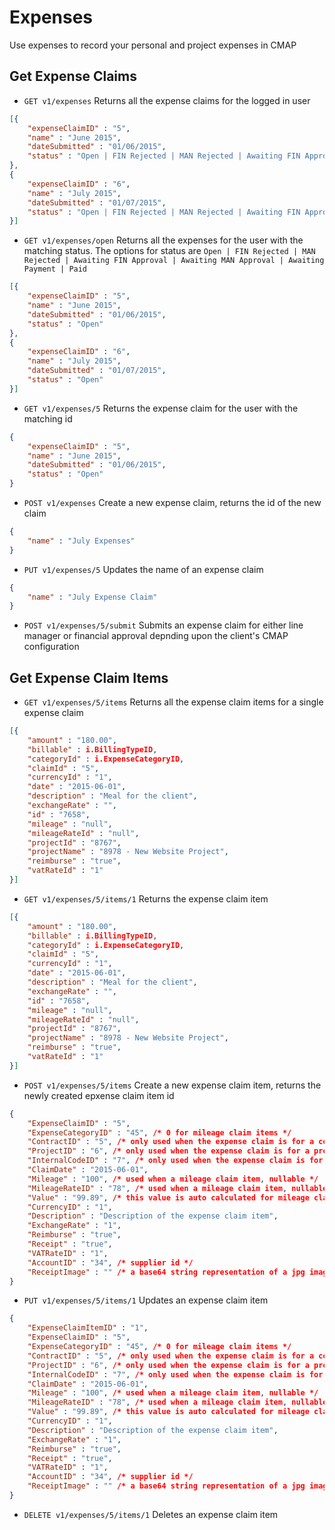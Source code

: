 # Expenses
Use expenses to record your personal and project expenses in CMAP

## Get Expense Claims
* `GET v1/expenses` Returns all the expense claims for the logged in user

```json
[{
	"expenseClaimID" : "5", 
	"name" : "June 2015", 
	"dateSubmitted" : "01/06/2015", 
	"status" : "Open | FIN Rejected | MAN Rejected | Awaiting FIN Approval | Awaiting MAN Approval | Awaiting Payment | Paid"
},
{
	"expenseClaimID" : "6", 
	"name" : "July 2015", 
	"dateSubmitted" : "01/07/2015", 
	"status" : "Open | FIN Rejected | MAN Rejected | Awaiting FIN Approval | Awaiting MAN Approval | Awaiting Payment | Paid"
}]
```

* `GET v1/expenses/open` Returns all the expenses for the user with the matching status. The options for status are `Open | FIN Rejected | MAN Rejected | Awaiting FIN Approval | Awaiting MAN Approval | Awaiting Payment | Paid`

```json
[{
	"expenseClaimID" : "5", 
	"name" : "June 2015", 
	"dateSubmitted" : "01/06/2015", 
	"status" : "Open"
},
{
	"expenseClaimID" : "6", 
	"name" : "July 2015", 
	"dateSubmitted" : "01/07/2015", 
	"status" : "Open"
}]
```

* `GET v1/expenses/5` Returns the expense claim for the user with the matching id

```json
{
	"expenseClaimID" : "5", 
	"name" : "June 2015", 
	"dateSubmitted" : "01/06/2015", 
	"status" : "Open"
}
```


* `POST v1/expenses` Create a new expense claim, returns the id of the new claim

```json
{
	"name" : "July Expenses"
}
```

* `PUT v1/expenses/5` Updates the name of an expense claim

```json
{
	"name" : "July Expense Claim"
}
```

* `POST v1/expenses/5/submit` Submits an expense claim for either line manager or financial approval depnding upon the client's CMAP configuration
 


## Get Expense Claim Items
* `GET v1/expenses/5/items` Returns all the expense claim items for a single expense claim

```json
[{ 
	"amount" : "180.00",
	"billable" : i.BillingTypeID,
	"categoryId" : i.ExpenseCategoryID,
	"claimId" : "5",
	"currencyId" : "1",
	"date" : "2015-06-01",
	"description" : "Meal for the client",
	"exchangeRate" : "",
	"id" : "7658",
	"mileage" : "null",
	"mileageRateId" : "null",
	"projectId" : "8767",
	"projectName" : "8978 - New Website Project",
	"reimburse" : "true",
	"vatRateId" : "1" 
}]
```

* `GET v1/expenses/5/items/1` Returns the expense claim item


```json
[{ 
	"amount" : "180.00",
	"billable" : i.BillingTypeID,
	"categoryId" : i.ExpenseCategoryID,
	"claimId" : "5",
	"currencyId" : "1",
	"date" : "2015-06-01",
	"description" : "Meal for the client",
	"exchangeRate" : "",
	"id" : "7658",
	"mileage" : "null",
	"mileageRateId" : "null",
	"projectId" : "8767",
	"projectName" : "8978 - New Website Project",
	"reimburse" : "true",
	"vatRateId" : "1" 
}]
```

* `POST v1/expenses/5/items` Create a new expense claim item, returns the newly created epxense claim item id

```json
{
	"ExpenseClaimID" : "5",
	"ExpenseCategoryID" : "45", /* 0 for mileage claim items */
	"ContractID" : "5", /* only used when the expense claim is for a contract */
	"ProjectID" : "6", /* only used when the expense claim is for a project */
	"InternalCodeID" : "7", /* only used when the expense claim is for an internal code */
	"ClaimDate" : "2015-06-01",
	"Mileage" : "100", /* used when a mileage claim item, nullable */
	"MileageRateID" : "78", /* used when a mileage claim item, nullable */
	"Value" : "99.89", /* this value is auto calculated for mileage claims */
	"CurrencyID" : "1",
	"Description" : "Description of the expense claim item",
	"ExchangeRate" : "1",
	"Reimburse" : "true",
	"Receipt" : "true",
	"VATRateID" : "1",
	"AccountID" : "34", /* supplier id */
	"ReceiptImage" : "" /* a base64 string representation of a jpg image */
}
```

* `PUT v1/expenses/5/items/1` Updates an expense claim item

```json
{
	"ExpenseClaimItemID" : "1",
	"ExpenseClaimID" : "5",
	"ExpenseCategoryID" : "45", /* 0 for mileage claim items */
	"ContractID" : "5", /* only used when the expense claim is for a contract */
	"ProjectID" : "6", /* only used when the expense claim is for a project */
	"InternalCodeID" : "7", /* only used when the expense claim is for an internal code */
	"ClaimDate" : "2015-06-01",
	"Mileage" : "100", /* used when a mileage claim item, nullable */
	"MileageRateID" : "78", /* used when a mileage claim item, nullable */
	"Value" : "99.89", /* this value is auto calculated for mileage claims */
	"CurrencyID" : "1",
	"Description" : "Description of the expense claim item",
	"ExchangeRate" : "1",
	"Reimburse" : "true",
	"Receipt" : "true",
	"VATRateID" : "1",
	"AccountID" : "34", /* supplier id */
	"ReceiptImage" : "" /* a base64 string representation of a jpg image */
}
```

* `DELETE v1/expenses/5/items/1` Deletes an expense claim item
